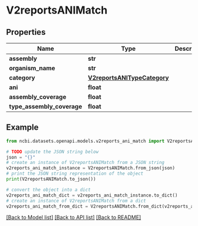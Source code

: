 # V2reportsANIMatch


## Properties

Name | Type | Description | Notes
------------ | ------------- | ------------- | -------------
**assembly** | **str** |  | [optional] 
**organism_name** | **str** |  | [optional] 
**category** | [**V2reportsANITypeCategory**](V2reportsANITypeCategory.md) |  | [optional] 
**ani** | **float** |  | [optional] 
**assembly_coverage** | **float** |  | [optional] 
**type_assembly_coverage** | **float** |  | [optional] 

## Example

```python
from ncbi.datasets.openapi.models.v2reports_ani_match import V2reportsANIMatch

# TODO update the JSON string below
json = "{}"
# create an instance of V2reportsANIMatch from a JSON string
v2reports_ani_match_instance = V2reportsANIMatch.from_json(json)
# print the JSON string representation of the object
print(V2reportsANIMatch.to_json())

# convert the object into a dict
v2reports_ani_match_dict = v2reports_ani_match_instance.to_dict()
# create an instance of V2reportsANIMatch from a dict
v2reports_ani_match_from_dict = V2reportsANIMatch.from_dict(v2reports_ani_match_dict)
```
[[Back to Model list]](../README.md#documentation-for-models) [[Back to API list]](../README.md#documentation-for-api-endpoints) [[Back to README]](../README.md)


